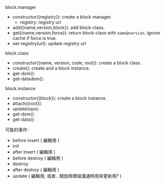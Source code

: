 block.manager
 - constructor({registry}): create a block manager.
   - registry: registry url
 - add({name,version,block}): add block-class.
 - get({name,version,force}): return block-class with `name@version`. ignore cache if force is true.
 - set-registry(url): update registry url

block.class
 - constructor({name, version, code, root}): create a block class.
 - create(): create and a block instance.
 - get-dom():
 - get-datadom(): 

block.instance
 - constructor({block}): create a block instance.
 - attach({root}):
 - update(ops):
 - get-dom(): 
 - get-data(): 


可能的事件:
 - before insert ( 編輯用 )
 - init
 - after insert ( 編輯用 )
 - before destroy ( 編輯用 )
 - destroy
 - after destroy ( 編輯用 )
 - update ( 編輯用, 或者...開放跨模組溝通時用來更新用? )

